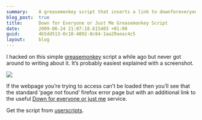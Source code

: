 ```yaml
---
summary:    A greasemonkey script that inserts a link to downforeveryoneorjustme.com into the firefox page not found error page
blog_post:  true
title:      Down for Everyone or Just Me Greasemonkey Script
date:       2009-06-24 21:07:18.615403 +01:00
guid:       4b5dd513-0c10-4892-8c84-1aa29aeac4c5
layout:     blog
---
```


I hacked on this simple
[greasemonkey](http://en.wikipedia.org/wiki/Greasemonkey) script a while
ago but never got around to writing about it. It’s probably easiest
explained with a screenshot.

[![](http://farm4.static.flickr.com/3653/3658162176_d6819a620d_m.jpg)](http://www.flickr.com/photos/chrisjroos/3658162176/)

If the webpage you’re trying to access can’t be loaded then you’ll see
that the standard ‘page not found’ firefox error page but with an
additional link to the useful [Down for everyone or just
me](http://downforeveryoneorjustme.com/) service.

Get the script from
[userscripts](http://userscripts.org/scripts/show/50164).
